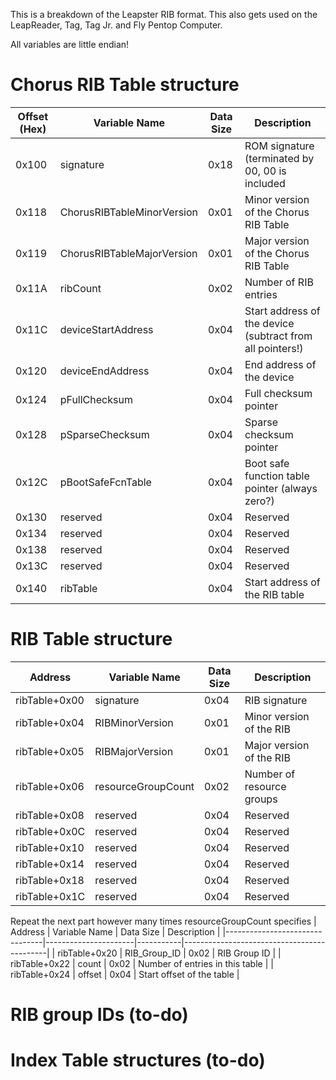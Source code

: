 This is a breakdown of the Leapster RIB format. This also gets used on the LeapReader, Tag, Tag Jr. and Fly Pentop Computer.

All variables are little endian!

# Chorus RIB Table structure

| Offset (Hex) | Variable Name                | Data Size | Description                                      |
|--------------|------------------------------|-----------|----------------------------------------------------------|
| 0x100        | signature                    | 0x18      | ROM signature (terminated by 00, 00 is included  |
| 0x118        | ChorusRIBTableMinorVersion   | 0x01      | Minor version of the Chorus RIB Table            |
| 0x119        | ChorusRIBTableMajorVersion   | 0x01      | Major version of the Chorus RIB Table            |
| 0x11A        | ribCount                     | 0x02      | Number of RIB entries                            |
| 0x11C        | deviceStartAddress           | 0x04      | Start address of the device (subtract from all pointers!)|
| 0x120        | deviceEndAddress             | 0x04      | End address of the device                        |
| 0x124        | pFullChecksum                | 0x04      | Full checksum pointer                            |
| 0x128        | pSparseChecksum              | 0x04      | Sparse checksum pointer                          |
| 0x12C        | pBootSafeFcnTable            | 0x04      | Boot safe function table pointer (always zero?)  |
| 0x130        | reserved                     | 0x04      | Reserved                                         |
| 0x134        | reserved                     | 0x04      | Reserved                                         |
| 0x138        | reserved                     | 0x04      | Reserved                                         |
| 0x13C        | reserved                     | 0x04      | Reserved                                         |
| 0x140        | ribTable                     | 0x04      | Start address of the RIB table                   |

# RIB Table structure

| Address                        | Variable Name        | Data Size | Description                       |
|--------------------------------|----------------------|-----------|--------------------------------------------|
| ribTable+0x00                  | signature            | 0x04      | RIB signature                     |
| ribTable+0x04                  | RIBMinorVersion      | 0x01      | Minor version of the RIB          |
| ribTable+0x05                  | RIBMajorVersion      | 0x01      | Major version of the RIB          |
| ribTable+0x06                  | resourceGroupCount   | 0x02      | Number of resource groups         |
| ribTable+0x08                  | reserved             | 0x04      | Reserved                          |
| ribTable+0x0C                  | reserved             | 0x04      | Reserved                          |
| ribTable+0x10                  | reserved             | 0x04      | Reserved                          |
| ribTable+0x14                  | reserved             | 0x04      | Reserved                          |
| ribTable+0x18                  | reserved             | 0x04      | Reserved                          |
| ribTable+0x1C                  | reserved             | 0x04      | Reserved                          |

Repeat the next part however many times resourceGroupCount specifies
| Address                        | Variable Name        | Data Size | Description                       |
|--------------------------------|----------------------|-----------|--------------------------------------------|
| ribTable+0x20                  | RIB_Group_ID         | 0x02      | RIB Group ID                      |
| ribTable+0x22                  | count                | 0x02      | Number of entries in this table   |
| ribTable+0x24                  | offset               | 0x04      | Start offset of the table         |


# RIB group IDs (to-do)


# Index Table structures (to-do)

